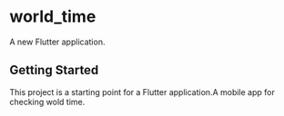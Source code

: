 # world_time

A new Flutter application.

## Getting Started

This project is a starting point for a Flutter application.A mobile app for checking wold time.




